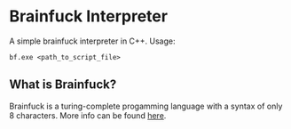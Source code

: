 # Brainfuck Interpreter

A simple brainfuck interpreter in C++. Usage:
```
bf.exe <path_to_script_file>
```

## What is Brainfuck?
Brainfuck is a turing-complete progamming language with a syntax of only 8 characters. More info can be found [here](https://esolangs.org/wiki/brainfuck).